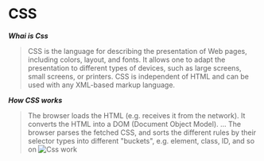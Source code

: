 # CSS

***Whai is Css***

>CSS is the language for describing the presentation of Web pages, including colors, layout, and fonts. It allows one to adapt the presentation to different types of devices, such as large screens, small screens, or printers. CSS is independent of HTML and can be used with any XML-based markup language.

***How CSS works***

>The browser loads the HTML (e.g. receives it from the network). It converts the HTML into a DOM (Document Object Model). ... The browser parses the fetched CSS, and sorts the different rules by their selector types into different "buckets", e.g. element, class, ID, and so on
![Css work](https://www.google.com/url?sa=i&url=https%3A%2F%2Fdeveloper.mozilla.org%2Fen-US%2Fdocs%2FLearn%2FCSS%2FFirst_steps%2FHow_CSS_works&psig=AOvVaw3qCWE8-ZRTH7KDxbCx4OFl&ust=1617711126744000&source=images&cd=vfe&ved=0CAIQjRxqFwoTCOifhduJ5-8CFQAAAAAdAAAAABAD)

